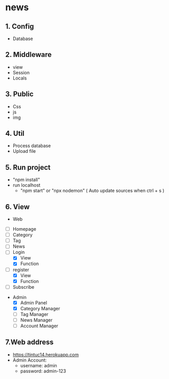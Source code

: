 # news
## 1. Config
 - Database
## 2. Middleware
  - view
  - Session
  - Locals
## 3. Public
  - Css
  - js
  - img
## 4. Util
  - Process database
  - Upload file 
## 5. Run project
  - "npm install"
  - run localhost
    + "npm start" or "npx nodemon" ( Auto update sources when ctrl + s )
## 6. View
  + Web
  - [ ] Homepage
  - [ ] Category
  - [ ] Tag
  - [ ] News
  - [ ] Login
     - [x] View
     - [x] Function
  - [ ] register
     - [x] View
     - [x] Function
  - [ ] Subscribe
  + Admin
    - [x] Admin Panel
    - [x] Category Manager
    - [ ] Tag Manager
    - [ ] News Manager
    - [ ] Account Manager
 ## 7.Web address
 + https://tintuc14.herokuapp.com
 + Admin Account:
     - username: admin
     - password: admin-123

    
